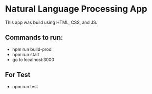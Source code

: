 # Natural Language Processing App

This app was build using HTML, CSS, and JS.

## Commands to run:

- npm run build-prod
- npm run start
- go to localhost:3000

## For Test

- npm run test
